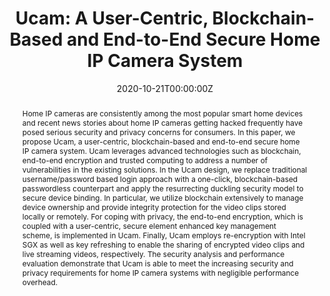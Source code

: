 ---
title: "Ucam: A User-Centric, Blockchain-Based and End-to-End Secure Home IP Camera System"
authors:
- admin
- Zhi Zhong
- Qi Chai
- Dong Guo

date: "2020-10-21T00:00:00Z"
doi: "10.1007/978-3-030-63095-9_20"

# Publication type.
# Legend: 0 = Uncategorized; 1 = Conference paper; 2 = Journal article;
# 3 = Preprint / Working Paper; 4 = Report; 5 = Book; 6 = Book section;
# 7 = Thesis; 8 = Patent
publication_types: ["1"]

# Publication name and optional abbreviated publication name.
publication: "*The 16th EAI International Conference on Security and Privacy in Communication Networks (SecureComm 2020)*"
publication_short: ""

abstract: Home IP cameras are consistently among the most popular smart home devices and recent news stories about home IP cameras getting hacked frequently have posed serious security and privacy concerns for consumers. In this paper, we propose Ucam, a user-centric, blockchain-based and end-to-end secure home IP camera system. Ucam leverages advanced technologies such as blockchain, end-to-end encryption and trusted computing to address a number of vulnerabilities in the existing solutions. In the Ucam design, we replace traditional username/password based login approach with a one-click, blockchain-based passwordless counterpart and apply the resurrecting duckling security model to secure device binding. In particular, we utilize blockchain extensively to manage device ownership and provide integrity protection for the video clips stored locally or remotely. For coping with privacy, the end-to-end encryption, which is coupled with a user-centric, secure element enhanced key management scheme, is implemented in Ucam. Finally, Ucam employs re-encryption with Intel SGX as well as key refreshing to enable the sharing of encrypted video clips and live streaming videos, respectively. The security analysis and performance evaluation demonstrate that Ucam is able to meet the increasing security and privacy requirements for home IP camera systems with negligible performance overhead.
---